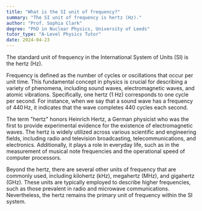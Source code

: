```yaml
---
title: "What is the SI unit of frequency?"
summary: "The SI unit of frequency is hertz (Hz)."
author: "Prof. Sophia Clark"
degree: "PhD in Nuclear Physics, University of Leeds"
tutor_type: "A-Level Physics Tutor"
date: 2024-04-23
---
```


The standard unit of frequency in the International System of Units (SI) is the hertz (Hz).

Frequency is defined as the number of cycles or oscillations that occur per unit time. This fundamental concept in physics is crucial for describing a variety of phenomena, including sound waves, electromagnetic waves, and atomic vibrations. Specifically, one hertz (1 Hz) corresponds to one cycle per second. For instance, when we say that a sound wave has a frequency of $440 \, \text{Hz}$, it indicates that the wave completes $440$ cycles each second.

The term "hertz" honors Heinrich Hertz, a German physicist who was the first to provide experimental evidence for the existence of electromagnetic waves. The hertz is widely utilized across various scientific and engineering fields, including radio and television broadcasting, telecommunications, and electronics. Additionally, it plays a role in everyday life, such as in the measurement of musical note frequencies and the operational speed of computer processors.

Beyond the hertz, there are several other units of frequency that are commonly used, including kilohertz (kHz), megahertz (MHz), and gigahertz (GHz). These units are typically employed to describe higher frequencies, such as those prevalent in radio and microwave communications. Nevertheless, the hertz remains the primary unit of frequency within the SI system.
    
